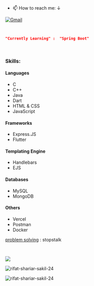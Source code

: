 
<pre>

</pre>


- 📫 How to reach me: ↓   

[![Gmail](https://img.shields.io/badge/%20-Send%20Mail-000000?color=0b0b0b&labelColor=333333&logo=gmail&logoColor=f5f7fe)](mailto:shariarsakil101@gmail.com?subject=From%20GitHub&&body=Hi,%20there.%20Found%20you%20on%20GitHub!%20Let's%20talk%20about...)




<pre>

</pre>



```json
"Currently Learning" :  "Spring Boot"
```
<pre>

</pre>


<h3>Skills: </h3>
<h4>Languages</h4>
<ul>
  <li>C</li>
  <li>C++</li>
  <li>Java</li>
  <li>Dart</li>
  <li>HTML & CSS</li>
  <li>JavaScript</li>
</ul>

<h4>Frameworks</h4>
<ul>
  <li>Express.JS</li>
  <li>Flutter</li>
</ul>

<h4>Templating Engine</h4>
<ul>
  <li>Handlebars</li>
  <li>EJS</li>
</ul>

<h4>Databases</h4>
<ul>
  <li>MySQL</li>
  <li>MongoDB</li>
</ul>

<h4>Others</h4>
<ul>
  <li>Vercel</li>
  <li>Postman</li>
  <li>Docker</li>
</ul>


[problem solving](https://www.stopstalk.com/user/profile/hello_shariar) : stopstalk


<pre>

</pre>

![](https://github-readme-stats.vercel.app/api/top-langs/?username=rifat-shariar-sakil-24&theme=dark&hide_border=false&include_all_commits=true&count_private=true)



<p><img align="center" src="https://github-readme-streak-stats.herokuapp.com/?user=rifat-shariar-sakil-24&" alt="rifat-shariar-sakil-24" /></p>


<p align="left"> <img src="https://komarev.com/ghpvc/?username=rifat-shariar-sakil-24&label=Profile%20views&color=0e75b6&style=flat" alt="rifat-shariar-sakil-24" /> </p>
